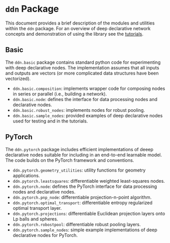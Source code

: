 # `ddn` Package

This document provides a brief description of the modules and utilities within the `ddn` package.
For an overview of deep declarative network concepts and demonstration of using the library see the
[tutorials](https://nbviewer.jupyter.org/github/anucvml/ddn/tree/master/tutorials/).

## Basic

The `ddn.basic` package contains standard python code for experimenting with deep declarative nodes. The
implementation assumes that all inputs and outputs are vectors (or more complicated data structures
have been vectorized).

* `ddn.basic.composition`: implements wrapper code for composing nodes in series or parallel (i.e., building a network).
* `ddn.basic.node`: defines the interface for data processing nodes and declarative nodes.
* `ddn.basic.robust_nodes`: implements nodes for robust pooling.
* `ddn.basic.sample_nodes`: provided examples of deep declarative nodes used for testing and in the tutorials.


## PyTorch

The `ddn.pytorch` package includes efficient implementations of deeep declarative nodes suitable for including
in an end-to-end learnable model. The code builds on the PyTorch framework and conventions.

* `ddn.pytorch.geometry_utilities`: utility functions for geometry applications.
* `ddn.pytorch.leastsquares`: differentiable weighted least-squares nodes.
* `ddn.pytorch.node`: defines the PyTorch interface for data processing nodes and declarative nodes.
* `ddn.pytorch.pnp_node`: differentiable projection-n-point algorithm.
* `ddn.pytorch.optimal_transport`: differentiable entropy regularized optimal transport layer.
* `ddn.pytorch.projections`: differentiable Euclidean projection layers onto Lp balls and spheres.
* `ddn.pytorch.robostpool`: differentiable robust pooling layers.
* `ddn.pytorch.sample_nodes`: simple example implementations of deep declarative nodes for PyTorch.
